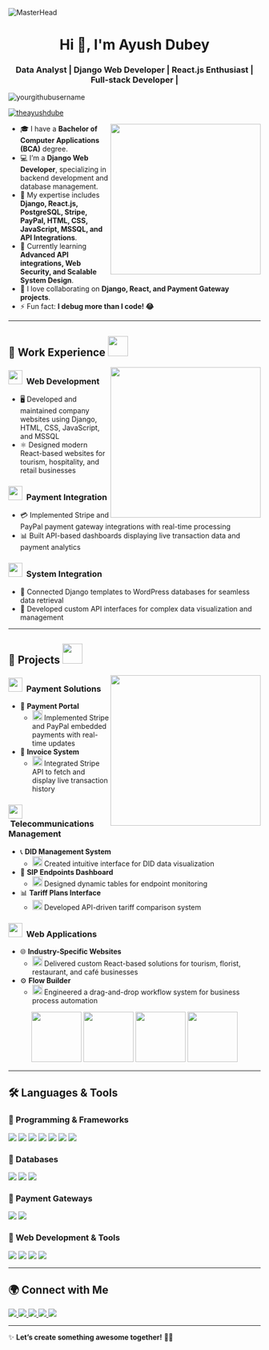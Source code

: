 ![MasterHead](https://1.bp.blogspot.com/-7A4WynwLsMw/XbBpCXG8fHI/AAAAAAAAMt4/uOa1bpLskYgrwGbllhSu2SDj_Mig8SXJQCLcBGAsYHQ/s1600/2000_600px.gif)

<h1 align="center">Hi 👋, I'm Ayush Dubey</h1>
<h3 align="center">Data Analyst | Django Web Developer | React.js Enthusiast | Full-stack Developer | </h3>

<div align="center">
  <p align="left">
    <img src="https://komarev.com/ghpvc/?username=yourgithubusername&label=Profile%20views&color=0e75b6&style=flat" alt="yourgithubusername" />
  </p>
  <p align="left"> <a href="https://twitter.com/" target="blank"><img src="https://img.shields.io/twitter/follow/theayushdube?logo=twitter&style=for-the-badge" alt="theayushdube" /></a> </p>
</div>

<img src="https://media.giphy.com/media/qgQUggAC3Pfv687qPC/giphy.gif" align="right" width="300">  

- 🎓 I have a **Bachelor of Computer Applications (BCA)** degree.  
- 💻 I’m a **Django Web Developer**, specializing in backend development and database management.  
- 🔭 My expertise includes **Django, React.js, PostgreSQL, Stripe, PayPal, HTML, CSS, JavaScript, MSSQL, and API Integrations**.  
- 🌱 Currently learning **Advanced API integrations, Web Security, and Scalable System Design**.  
- 👯 I love collaborating on **Django, React, and Payment Gateway projects**.  
- ⚡ Fun fact: **I debug more than I code! 😂**  

---

## 💼 Work Experience   <img src="https://media.giphy.com/media/HLB0nLA36GCCo6JuB5/giphy.gif" width="40">
<img src="https://media.giphy.com/media/qgQUggAC3Pfv687qPC/giphy.gif" align="right" width="300"> 

### <img src="https://media.giphy.com/media/juua9i2c2fA0AIp2iq/giphy.gif" width="28"> &nbsp;Web Development
* 🖥️ Developed and maintained company websites using Django, HTML, CSS, JavaScript, and MSSQL
* ⚛️ Designed modern React-based websites for tourism, hospitality, and retail businesses

### <img src="https://media.giphy.com/media/XH9wwXfUXu91wAJwN5/giphy.gif" width="28"> &nbsp;Payment Integration
* 💳 Implemented Stripe and PayPal payment gateway integrations with real-time processing
* 📊 Built API-based dashboards displaying live transaction data and payment analytics

### <img src="https://media.giphy.com/media/EK5nB6wQKKN86j7GWx/giphy.gif" width="28"> &nbsp;System Integration
* 🔄 Connected Django templates to WordPress databases for seamless data retrieval
* 🔌 Developed custom API interfaces for complex data visualization and management

---

## 📌 Projects   <img src="https://media.giphy.com/media/WUlplcMpOCEmTGBtBW/giphy.gif" width="40">
<img src="https://media.giphy.com/media/JIX9t2j0ZTN9S/giphy.gif" align="right" width="300"> 

### <img src="https://media.giphy.com/media/ND6xkVPaj8tHO/giphy.gif" width="28"> &nbsp;Payment Solutions
* 💸 **Payment Portal**
   * <img src="https://media.giphy.com/media/kH6CqYiquZawmU1HI6/giphy.gif" width="20"> Implemented Stripe and PayPal embedded payments with real-time updates
* 📄 **Invoice System**
   * <img src="https://media.giphy.com/media/kH6CqYiquZawmU1HI6/giphy.gif" width="20"> Integrated Stripe API to fetch and display live transaction history

### <img src="https://media.giphy.com/media/3o7qDVOj1jrFIXMIM0/giphy.gif" width="28"> &nbsp;Telecommunications Management
* 📞 **DID Management System**
   * <img src="https://media.giphy.com/media/U3UP4fTE6QfuoooLaC/giphy.gif" width="20"> Created intuitive interface for DID data visualization
* 📱 **SIP Endpoints Dashboard**
   * <img src="https://media.giphy.com/media/U3UP4fTE6QfuoooLaC/giphy.gif" width="20"> Designed dynamic tables for endpoint monitoring
* 📊 **Tariff Plans Interface**
   * <img src="https://media.giphy.com/media/U3UP4fTE6QfuoooLaC/giphy.gif" width="20"> Developed API-driven tariff comparison system

### <img src="https://media.giphy.com/media/KzJkzjggfGN5Py6nkT/giphy.gif" width="28"> &nbsp;Web Applications
* 🌐 **Industry-Specific Websites**
   * <img src="https://media.giphy.com/media/jRf5fsn8G6YaogAWxn/giphy.gif" width="20"> Delivered custom React-based solutions for tourism, florist, restaurant, and café businesses
* ⚙️ **Flow Builder**
   * <img src="https://media.giphy.com/media/ln7z2eWriiQAllfVcn/giphy.gif" width="20"> Engineered a drag-and-drop workflow system for business process automation

<div align="center">
  <img src="https://media.giphy.com/media/kH1DBkPNyZPOk0BxrM/giphy.gif" width="100">
  <img src="https://media.giphy.com/media/kdFc8fubgS31b8DsVu/giphy.gif" width="100">
  <img src="https://media.giphy.com/media/eNAsjO55tPbgaor7ma/giphy.gif" width="100">
  <img src="https://media.giphy.com/media/IdyAQJVN2kVPNUrojM/giphy.gif" width="100">
</div>

---

## 🛠 Languages & Tools  

### 🔹 Programming & Frameworks  
<p align="left">
  <img src="https://img.shields.io/badge/Python-%233776AB.svg?style=for-the-badge&logo=python&logoColor=white">
  <img src="https://img.shields.io/badge/Django-%23092E20.svg?style=for-the-badge&logo=django&logoColor=white">
  <img src="https://img.shields.io/badge/React-%2361DAFB.svg?style=for-the-badge&logo=react&logoColor=white">
  <img src="https://img.shields.io/badge/Node.js-%23339933.svg?style=for-the-badge&logo=node.js&logoColor=white">
  <img src="https://img.shields.io/badge/HTML5-%23E34F26.svg?style=for-the-badge&logo=html5&logoColor=white">
  <img src="https://img.shields.io/badge/CSS3-%231572B6.svg?style=for-the-badge&logo=css3&logoColor=white">
  <img src="https://img.shields.io/badge/JavaScript-%23F7DF1E.svg?style=for-the-badge&logo=javascript&logoColor=black">
</p>

### 🔹 Databases  
<p align="left">
  <img src="https://img.shields.io/badge/PostgreSQL-%23316192.svg?style=for-the-badge&logo=postgresql&logoColor=white">
  <img src="https://img.shields.io/badge/MSSQL-%23CC2927.svg?style=for-the-badge&logo=microsoft-sql-server&logoColor=white">
  <img src="https://img.shields.io/badge/MySQL-%234479A1.svg?style=for-the-badge&logo=mysql&logoColor=white">
</p>

### 🔹 Payment Gateways  
<p align="left">
  <img src="https://img.shields.io/badge/Stripe-%236F4CBB.svg?style=for-the-badge&logo=stripe&logoColor=white">
  <img src="https://img.shields.io/badge/PayPal-%23003A99.svg?style=for-the-badge&logo=paypal&logoColor=white">
</p>

### 🔹 Web Development & Tools  
<p align="left">
  <img src="https://img.shields.io/badge/Git-%23F05032.svg?style=for-the-badge&logo=git&logoColor=white">
  <img src="https://img.shields.io/badge/GitHub-%23181717.svg?style=for-the-badge&logo=github&logoColor=white">
  <img src="https://img.shields.io/badge/AWS-%23FF9900.svg?style=for-the-badge&logo=amazonaws&logoColor=white">
  <img src="https://img.shields.io/badge/Docker-%232496ED.svg?style=for-the-badge&logo=docker&logoColor=white">
</p>

---

## 🌍 Connect with Me  
<p align="left">
  <a href="https://linkedin.com/in/yourlinkedin" target="_blank">
    <img src="https://img.shields.io/badge/LinkedIn-%230077B5.svg?style=for-the-badge&logo=linkedin&logoColor=white">
  </a>
  <a href="https://twitter.com/yourtwitter" target="_blank">
    <img src="https://img.shields.io/badge/X-%23000000.svg?style=for-the-badge&logo=X&logoColor=white">
  </a>
  <a href="https://instagram.com/yourinstagram" target="_blank">
    <img src="https://img.shields.io/badge/Instagram-%23E4405F.svg?style=for-the-badge&logo=instagram&logoColor=white">
  </a>
  <a href="https://wa.me/yourwhatsappnumber" target="_blank">
    <img src="https://img.shields.io/badge/WhatsApp-%23025E3C.svg?style=for-the-badge&logo=whatsapp&logoColor=white">
  </a>
  <a href="mailto:youremail@example.com">
    <img src="https://img.shields.io/badge/Email-D14836.svg?style=for-the-badge&logo=gmail&logoColor=white">
  </a>
</p>

---

✨ **Let’s create something awesome together!** 🚀🔥
